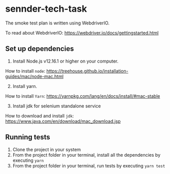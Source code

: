 # sennder-tech-task
The smoke test plan is written using WebdriverIO.

To read about WebdriverIO: https://webdriver.io/docs/gettingstarted.html

## Set up dependencies
1. Install Node.js v12.16.1 or higher on your computer.

How to install `node`: https://treehouse.github.io/installation-guides/mac/node-mac.html

2. Install yarn.

How to install `Yarn`: https://yarnpkg.com/lang/en/docs/install/#mac-stable

3. Install jdk for selenium standalone service

How to download and install `jdk`: https://www.java.com/en/download/mac_download.jsp

## Running tests
1. Clone the project in your system
2. From the project folder in your terminal, install all the dependencies by executing `yarn`
3. From the project folder in your terminal, run tests by executing `yarn test`
